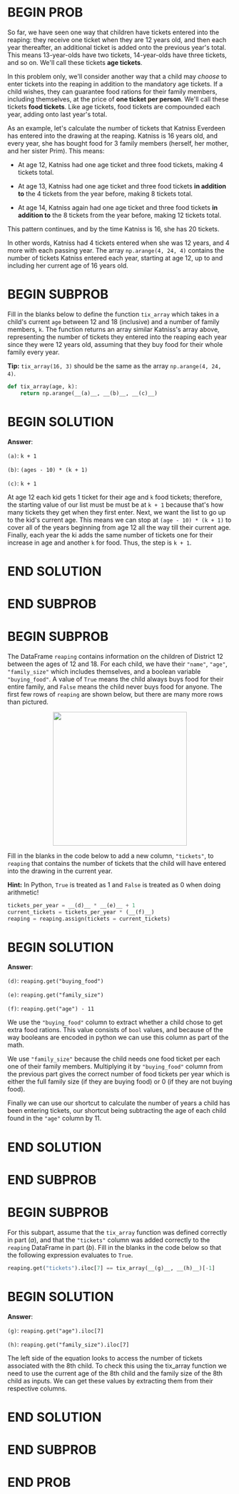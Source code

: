 # BEGIN PROB

So far, we have seen one way that children have tickets entered into the
reaping: they receive one ticket when they are $12$ years old, and then
each year thereafter, an additional ticket is added onto the previous
year's total. This means $13$-year-olds have two tickets, $14$-year-olds
have three tickets, and so on. We'll call these tickets **age tickets**.

In this problem only, we'll consider another way that a child may
*choose* to enter tickets into the reaping in addition to the mandatory
age tickets. If a child wishes, they can guarantee food rations for
their family members, including themselves, at the price of **one ticket
per person**. We'll call these tickets **food tickets**. Like age
tickets, food tickets are compounded each year, adding onto last year's
total.

As an example, let's calculate the number of tickets that Katniss
Everdeen has entered into the drawing at the reaping. Katniss is $16$
years old, and every year, she has bought food for 3 family members
(herself, her mother, and her sister Prim). This means:

-   At age $12$, Katniss had one age ticket and three food tickets,
    making $4$ tickets total.

-   At age $13$, Katniss had one age ticket and three food tickets **in
    addition to** the $4$ tickets from the year before, making $8$
    tickets total.

-   At age $14$, Katniss again had one age ticket and three food tickets
    **in addition to** the $8$ tickets from the year before, making $12$
    tickets total.

This pattern continues, and by the time Katniss is $16$, she has $20$
tickets.

In other words, Katniss had $4$ tickets entered when she was $12$ years,
and $4$ more with each passing year. The array `np.arange(4, 24, 4)`
contains the number of tickets Katniss entered each year, starting at
age $12$, up to and including her current age of $16$ years old.

# BEGIN SUBPROB

Fill in the blanks below to define the function `tix_array` which takes
in a child's current `age` between $12$ and $18$ (inclusive) and a
number of family members, `k`. The function returns an array similar
Katniss's array above, representing the number of tickets they entered
into the reaping each year since they were $12$ years old, assuming that
they buy food for their whole family every year.

**Tip:** `tix_array(16, 3)` should be the same as the array
`np.arange(4, 24, 4)`.

```py
def tix_array(age, k):
    return np.arange(__(a)__, __(b)__, __(c)__)
```

# BEGIN SOLUTION
**Answer**:

`(a)`: `k + 1`

`(b)`: `(ages - 10) * (k + 1)`

`(c)`: `k + 1`

At age 12 each kid gets 1 ticket for their age and `k` food tickets; therefore, the starting value of our list must be must be at `k + 1` because that's how many tickets they get when they first enter. Next, we want the list to go up to the kid's current age. This means we can stop at `(age - 10) * (k + 1)` to cover all of the years beginning from age 12 all the way till their current age. Finally, each year the ki adds the same number of tickets one for their increase in age and another `k` for food. Thus, the step is `k + 1`.

# END SOLUTION

# END SUBPROB

# BEGIN SUBPROB

The DataFrame `reaping` contains information on the children of District
12 between the ages of $12$ and $18$. For each child, we have their
`"name"`, `"age"`, `"family_size"` which includes themselves, and a
boolean variable `"buying_food"`. A value of `True` means the child
always buys food for their entire family, and `False` means the child
never buys food for anyone. The first few rows of `reaping` are shown
below, but there are many more rows than pictured.

<center><img src="../../assets/images/sp25-final/reaping_df.jpg" width=300></center>

Fill in the blanks in the code below to add a new column, `"tickets"`,
to `reaping` that contains the number of tickets that the child will
have entered into the drawing in the current year.

**Hint:** In Python, `True` is treated as $1$ and `False` is treated as
$0$ when doing arithmetic!

```py
tickets_per_year = __(d)__ * __(e)__ + 1
current_tickets = tickets_per_year * (__(f)__)
reaping = reaping.assign(tickets = current_tickets)
```

# BEGIN SOLUTION

**Answer**:

`(d)`: `reaping.get("buying_food")`

`(e)`: `reaping.get("family_size")`

`(f)`: `reaping.get("age") - 11`

We use the `"buying_food"` column to extract whether a child chose to get extra food rations. This value consists of `bool` values, and because of the way booleans are encoded in python we can use this column as part of the math.

We use `"family_size"` because the child needs one food ticket per each one of their family members. Multiplying it by `"buying_food"` column from the previous part gives the correct number of food tickets per year which is either the full family size (if they are buying food) or 0 (if they are not buying food).

Finally we can use our shortcut to calculate the number of years a child has been entering tickets, our shortcut being subtracting the age of each child found in the `"age"` column by 11.

# END SOLUTION

# END SUBPROB

# BEGIN SUBPROB

For this subpart, assume that the `tix_array` function was defined
correctly in part $(a)$, and that the `"tickets"` column was added
correctly to the `reaping` DataFrame in part $(b)$. Fill in the blanks
in the code below so that the following expression evaluates to `True`.

```py
reaping.get("tickets").iloc[7] == tix_array(__(g)__, __(h)__)[-1]
```

# BEGIN SOLUTION

**Answer**:

`(g)`: `reaping.get("age").iloc[7]`

`(h)`: `reaping.get("family_size").iloc[7]`

The left side of the equation looks to access the number of tickets associated with the 8th child. To check this using the tix_array function we need to use the current age of the 8th child and the family size of the 8th child as inputs. We can get these values by extracting them from their respective columns.

# END SOLUTION

# END SUBPROB

# END PROB
